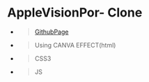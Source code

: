 # AppleVisionPor- Clone

- > [GithubPage](https://amanbhardwaj-git.github.io/AppleVisionPro-Clone/)
- > Using CANVA EFFECT(html)
- > CSS3
- > JS
